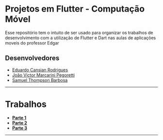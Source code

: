 # Projetos em Flutter - Computação Móvel
Esse repositório tem o intuito de ser usado para organizar os trabalhos de desenvolvimento com a utilização de Flutter e Dart nas aulas de aplicações moveis do professor Edgar

## Desenvolvedores

- [Eduardo Cansian Rodrigues](https://github.com/EduardoCansian)
- [João Victor Marcarini Pegoretti](https://github.com/joaovictorPegoretti)
- [Samuel Thompson Barbosa](https://github.com/samuel-tb)

---

# Trabalhos
-  **[Parte 1](/Trabalho%201)**
-  **[Parte 2](/trabalho_2)**
-  **[Parte 3](/trabalho_3)**

---
